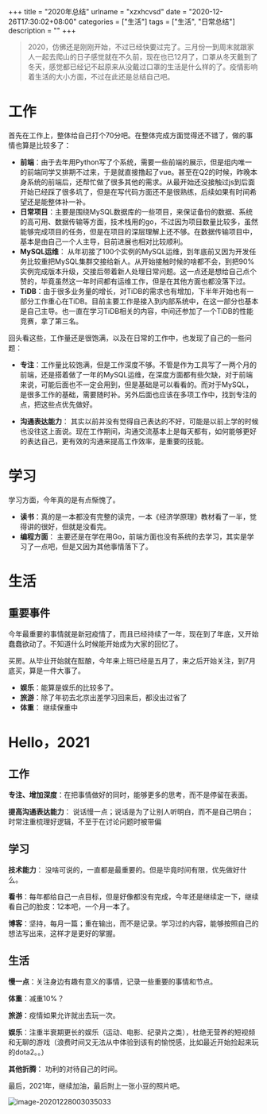 +++
title = "2020年总结"
urlname = "xzxhcvsd"
date = "2020-12-26T17:30:02+08:00"
categories = ["生活"]
tags = ["生活", "日常总结"]
description = ""
+++




> 2020，仿佛还是刚刚开始，不过已经快要过完了。三月份一到周末就跟家人一起去爬山的日子感觉就在不久前，现在也已12月了，口罩从冬天戴到了冬天，感觉都已经记不起原来从没戴过口罩的生活是什么样的了。疫情影响着生活的大小方面，不过在此还是总结自己吧。

<!--more-->  

# 工作

首先在工作上，整体给自己打个70分吧。在整体完成方面觉得还不错了，做的事情也算是比较多了：

- **前端**：由于去年用Python写了个系统，需要一些前端的展示，但是组内唯一的前端同学又排期不过来，于是就直接撸起了vue。甚至在Q2的时候，昨晚本身系统的前端后，还帮忙做了很多其他的需求。从最开始还没接触过js到后面开始已经踩了很多坑了，但是在写代码方面还不是很熟练，后续如果有时间希望还是能整体补一补。
- **日常项目**：主要是围绕MySQL数据库的一些项目，来保证备份的数据、系统的高可用、数据传输等方面，技术栈用的go，不过因为项目数量比较多，虽然能够完成项目的任务，但是在项目的深层理解上还不够。在数据传输项目中，基本是由自己一个人主导，目前进展也相对比较顺利。
- **MySQL运维**： 从年初接了100个实例的MySQL运维，到年底前又因为开发任务比较重把MySQL集群交接给新人。从开始接触时候的啥都不会，到把90%实例完成版本升级，交接后带着新人处理日常问题。这一点还是想给自己点个赞的，毕竟虽然这一年时间都有运维工作，但是在其他方面也都没落下过。
- **TiDB**：由于很多业务量的增长，对TiDB的需求也有增加，下半年开始也有一部分工作重心在TiDB。目前主要工作是接入到内部系统中，在这一部分也基本是自己主导。也一直在学习TiDB相关的内容，中间还参加了一个TiDB的性能竞赛，拿了第三名。



回头看这些，工作量还是很饱满，以及在日常的工作中，也发现了自己的一些问题：

- **专注**：工作量比较饱满，但是工作深度不够。不管是作为工具写了一两个月的前端，还是搭着做了一年的MySQL运维，在深度方面都有些欠缺，对于前端来说，可能后面也不一定会用到，但是基础是可以看看的。而对于MySQL，是很多工作的基础，需要随时补。另外后面也应该在多项工作中，找到专注的点，把这些点优先做好。

- **沟通表达能力**： 其实以前并没有觉得自己表达的不好，可能是以前上学的时候也没往这上面说。现在工作期间，沟通交流基本上是每天都有，如何能够更好的表达自己，更有效的沟通来提高工作效率，是重要的技能。

  

# 学习

学习方面，今年真的是有点惭愧了。

- **读书**：真的是一本都没有完整的读完，一本《经济学原理》教材看了一半，觉得讲的很好，但就是没看完。
- **编程方面**： 主要还是在学在用Go，前端方面也没有系统的去学习，其实是学习了一点吧，但是又因为其他事情落下了。



# 生活

## **重要事件**

今年最重要的事情就是新冠疫情了，而且已经持续了一年，现在到了年底，又开始蠢蠢欲动了。不知道什么时候能开始成为大家的回忆了。



买房。从毕业开始就在酝酿，今年来上班已经是五月了，来之后开始关注，到7月底买，算是一件大事了。  



- **娱乐**：能算是娱乐的比较多了。  
- **旅游**：除了年初去北京出差学习回来后，都没出过省了
- **体重**： 继续保重中

# Hello，2021

## 工作

**专注、增加深度**：在把事情做好的同时，能够更多的思考，而不是停留在表面。

**提高沟通表达能力**： 说话慢一点；说话是为了让别人听明白，而不是自己明白；时常注重梳理好逻辑，不至于在讨论问题时被带偏

## 学习

**技术能力**： 没啥可说的，一直都是最重要的。但是毕竟时间有限，优先做好什么。

**看书**：每年都给自己一点目标，但是好像都没有完成，今年还是继续定一下，继续看自己的脸皮：12本吧，一个月一本了。

**博客**：坚持，每月一篇；重在输出，而不是记录。学习过的内容，能够按照自己的想法写出来，这样才是更好的掌握。



## 生活

**慢一点**：关注身边有趣有意义的事情，记录一些重要的事情和节点。

**体重**：减重10%？

**旅游**：疫情如果允许就出去玩一次。

**娱乐**：注重半衰期更长的娱乐（运动、电影、纪录片之类），杜绝无营养的短视频和无聊的游戏（浪费时间又无法从中体验到该有的愉悦感，比如最近开始捡起来玩的dota2。。）

**其他折腾**： 功利的对待自己的时间。



最后，2021年，继续加油，最后附上一张小豆的照片吧。

![image-20201228003035033](https://blog-1252063226.cos.ap-beijing.myqcloud.com/img/image-20201228003035033.png)



